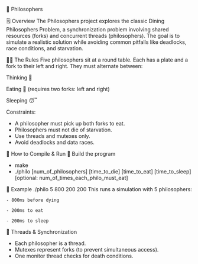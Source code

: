 🧠 Philosophers

🗒️ Overview
The Philosophers project explores the classic Dining Philosophers Problem, a synchronization problem involving 
shared resources (forks) and concurrent threads (philosophers). The goal is to simulate a realistic solution 
while avoiding common pitfalls like deadlocks, race conditions, and starvation.

👨‍🏫 The Rules
Five philosophers sit at a round table. Each has a plate and a fork to their left and right. 
They must alternate between:

Thinking 🧠

Eating 🍝 (requires two forks: left and right)

Sleeping 😴

Constraints:
-  A philosopher must pick up both forks to eat.
-  Philosophers must not die of starvation.
-  Use threads and mutexes only.
-  Avoid deadlocks and data races.

🔧 How to Compile & Run
🧱 Build the program
  - make
  - ./philo [num_of_philosophers] [time_to_die] [time_to_eat] [time_to_sleep] [optional: num_of_times_each_philo_must_eat]

    
📘 Example
  ./philo 5 800 200 200
  This runs a simulation with 5 philosophers:
  
    - 800ms before dying
    
    - 200ms to eat
    
    - 200ms to sleep

🧵 Threads & Synchronization
  - Each philosopher is a thread.
  - Mutexes represent forks (to prevent simultaneous access).
  - One monitor thread checks for death conditions.
